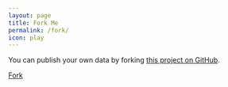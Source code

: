 ```yaml
---
layout: page
title: Fork Me
permalink: /fork/
icon: play
---
```


You can publish your own data by forking [this project on GitHub](http://github.com/cmungall/mybiocaddie).

<!-- Place this tag where you want the button to render. -->
<a aria-label="Fork cmungall/mybiocaddie on GitHub" data-count-aria-label="# forks on GitHub" data-count-api="/repos/cmungall/mybiocaddie#forks_count" data-count-href="/cmungall/mybiocaddie/network" data-style="mega" data-icon="octicon-repo-forked" href="https://github.com/cmungall/mybiocaddie/fork" class="github-button">Fork</a>

<!-- Place this tag in your head or just before your close body tag. -->
<script async defer src="https://buttons.github.io/buttons.js"></script>



